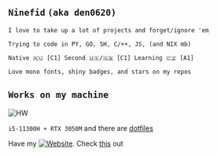 ## `Ninefid` `(aka den0620)`

`I love to take up a lot of projects and forget/ignore 'em`

`Trying to code in PY, GO, SH, C/++, JS, (and NIX mb)`

`Native 🇷🇺 [C1] Second 🇺🇸/🇬🇧 [C1] Learning 🇨🇿 [A1]`

`Love mono fonts, shiny badges, and stars on my repos`

## `Works on my machine`
![HW](https://img.shields.io/badge/Endeavouros-ASUS_Vivobook_PRO_14X_OLED-0078D6?style=for-the-badge&logo=arch-linux&logoColor=white)

`i5-11300H + RTX 3050M` and there are [dotfiles](https://github.com/den0620/dotfiles)

Have my [![Website](https://img.shields.io/website?url=https%3A%2F%2Fselfre.cc)](https://selfre.cc). Check [this](https://💀.selfre.cc) out

